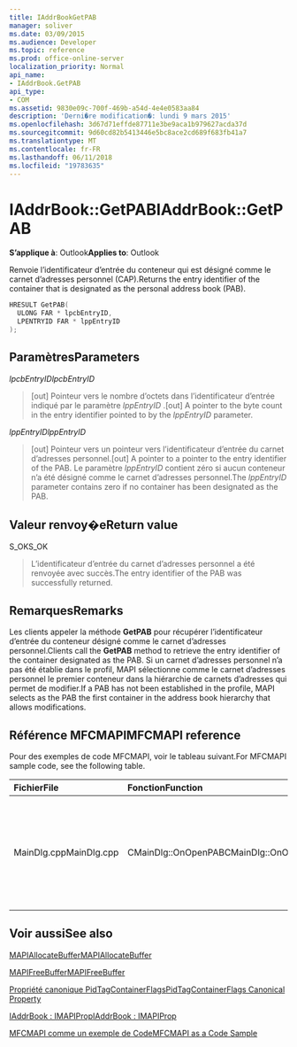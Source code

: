 ```yaml
---
title: IAddrBookGetPAB
manager: soliver
ms.date: 03/09/2015
ms.audience: Developer
ms.topic: reference
ms.prod: office-online-server
localization_priority: Normal
api_name:
- IAddrBook.GetPAB
api_type:
- COM
ms.assetid: 9830e09c-700f-469b-a54d-4e4e0583aa84
description: 'Derni�re modification�: lundi 9 mars 2015'
ms.openlocfilehash: 3d67d71effde87711e3be9aca1b979627acda37d
ms.sourcegitcommit: 9d60cd82b5413446e5bc8ace2cd689f683fb41a7
ms.translationtype: MT
ms.contentlocale: fr-FR
ms.lasthandoff: 06/11/2018
ms.locfileid: "19783635"
---
```

# <a name="iaddrbookgetpab"></a><span data-ttu-id="1aee6-103">IAddrBook::GetPAB</span><span class="sxs-lookup"><span data-stu-id="1aee6-103">IAddrBook::GetPAB</span></span>

  
  
<span data-ttu-id="1aee6-104">**S’applique à**: Outlook</span><span class="sxs-lookup"><span data-stu-id="1aee6-104">**Applies to**: Outlook</span></span> 
  
<span data-ttu-id="1aee6-105">Renvoie l’identificateur d’entrée du conteneur qui est désigné comme le carnet d’adresses personnel (CAP).</span><span class="sxs-lookup"><span data-stu-id="1aee6-105">Returns the entry identifier of the container that is designated as the personal address book (PAB).</span></span>
  
```cpp
HRESULT GetPAB(
  ULONG FAR * lpcbEntryID,
  LPENTRYID FAR * lppEntryID
);
```

## <a name="parameters"></a><span data-ttu-id="1aee6-106">Paramètres</span><span class="sxs-lookup"><span data-stu-id="1aee6-106">Parameters</span></span>

 <span data-ttu-id="1aee6-107">_lpcbEntryID_</span><span class="sxs-lookup"><span data-stu-id="1aee6-107">_lpcbEntryID_</span></span>
  
> <span data-ttu-id="1aee6-108">[out] Pointeur vers le nombre d’octets dans l’identificateur d’entrée indiqué par le paramètre _lppEntryID_ .</span><span class="sxs-lookup"><span data-stu-id="1aee6-108">[out] A pointer to the byte count in the entry identifier pointed to by the  _lppEntryID_ parameter.</span></span> 
    
 <span data-ttu-id="1aee6-109">_lppEntryID_</span><span class="sxs-lookup"><span data-stu-id="1aee6-109">_lppEntryID_</span></span>
  
> <span data-ttu-id="1aee6-110">[out] Pointeur vers un pointeur vers l’identificateur d’entrée du carnet d’adresses personnel.</span><span class="sxs-lookup"><span data-stu-id="1aee6-110">[out] A pointer to a pointer to the entry identifier of the PAB.</span></span> <span data-ttu-id="1aee6-111">Le paramètre _lppEntryID_ contient zéro si aucun conteneur n’a été désigné comme le carnet d’adresses personnel.</span><span class="sxs-lookup"><span data-stu-id="1aee6-111">The  _lppEntryID_ parameter contains zero if no container has been designated as the PAB.</span></span> 
    
## <a name="return-value"></a><span data-ttu-id="1aee6-112">Valeur renvoy�e</span><span class="sxs-lookup"><span data-stu-id="1aee6-112">Return value</span></span>

<span data-ttu-id="1aee6-113">S_OK</span><span class="sxs-lookup"><span data-stu-id="1aee6-113">S_OK</span></span> 
  
> <span data-ttu-id="1aee6-114">L’identificateur d’entrée du carnet d’adresses personnel a été renvoyée avec succès.</span><span class="sxs-lookup"><span data-stu-id="1aee6-114">The entry identifier of the PAB was successfully returned.</span></span>
    
## <a name="remarks"></a><span data-ttu-id="1aee6-115">Remarques</span><span class="sxs-lookup"><span data-stu-id="1aee6-115">Remarks</span></span>

<span data-ttu-id="1aee6-116">Les clients appeler la méthode **GetPAB** pour récupérer l’identificateur d’entrée du conteneur désigné comme le carnet d’adresses personnel.</span><span class="sxs-lookup"><span data-stu-id="1aee6-116">Clients call the **GetPAB** method to retrieve the entry identifier of the container designated as the PAB.</span></span> <span data-ttu-id="1aee6-117">Si un carnet d’adresses personnel n’a pas été établie dans le profil, MAPI sélectionne comme le carnet d’adresses personnel le premier conteneur dans la hiérarchie de carnets d’adresses qui permet de modifier.</span><span class="sxs-lookup"><span data-stu-id="1aee6-117">If a PAB has not been established in the profile, MAPI selects as the PAB the first container in the address book hierarchy that allows modifications.</span></span> 
  
## <a name="mfcmapi-reference"></a><span data-ttu-id="1aee6-118">Référence MFCMAPI</span><span class="sxs-lookup"><span data-stu-id="1aee6-118">MFCMAPI reference</span></span>

<span data-ttu-id="1aee6-119">Pour des exemples de code MFCMAPI, voir le tableau suivant.</span><span class="sxs-lookup"><span data-stu-id="1aee6-119">For MFCMAPI sample code, see the following table.</span></span>
  
|<span data-ttu-id="1aee6-120">**Fichier**</span><span class="sxs-lookup"><span data-stu-id="1aee6-120">**File**</span></span>|<span data-ttu-id="1aee6-121">**Fonction**</span><span class="sxs-lookup"><span data-stu-id="1aee6-121">**Function**</span></span>|<span data-ttu-id="1aee6-122">**Commentaire**</span><span class="sxs-lookup"><span data-stu-id="1aee6-122">**Comment**</span></span>|
|:-----|:-----|:-----|
|<span data-ttu-id="1aee6-123">MainDlg.cpp</span><span class="sxs-lookup"><span data-stu-id="1aee6-123">MainDlg.cpp</span></span>  <br/> |<span data-ttu-id="1aee6-124">CMainDlg::OnOpenPAB</span><span class="sxs-lookup"><span data-stu-id="1aee6-124">CMainDlg::OnOpenPAB</span></span>  <br/> |<span data-ttu-id="1aee6-125">MFCMAPI utilise la méthode **GetPAB** pour obtenir l’ID de carnet d’adresses personnel de l’utilisateur.</span><span class="sxs-lookup"><span data-stu-id="1aee6-125">MFCMAPI uses the **GetPAB** method to get the ID for the user's personal address book.</span></span>  <br/> |
   
## <a name="see-also"></a><span data-ttu-id="1aee6-126">Voir aussi</span><span class="sxs-lookup"><span data-stu-id="1aee6-126">See also</span></span>



[<span data-ttu-id="1aee6-127">MAPIAllocateBuffer</span><span class="sxs-lookup"><span data-stu-id="1aee6-127">MAPIAllocateBuffer</span></span>](mapiallocatebuffer.md)
  
[<span data-ttu-id="1aee6-128">MAPIFreeBuffer</span><span class="sxs-lookup"><span data-stu-id="1aee6-128">MAPIFreeBuffer</span></span>](mapifreebuffer.md)
  
[<span data-ttu-id="1aee6-129">Propriété canonique PidTagContainerFlags</span><span class="sxs-lookup"><span data-stu-id="1aee6-129">PidTagContainerFlags Canonical Property</span></span>](pidtagcontainerflags-canonical-property.md)
  
[<span data-ttu-id="1aee6-130">IAddrBook : IMAPIProp</span><span class="sxs-lookup"><span data-stu-id="1aee6-130">IAddrBook : IMAPIProp</span></span>](iaddrbookimapiprop.md)


[<span data-ttu-id="1aee6-131">MFCMAPI comme un exemple de Code</span><span class="sxs-lookup"><span data-stu-id="1aee6-131">MFCMAPI as a Code Sample</span></span>](mfcmapi-as-a-code-sample.md)

